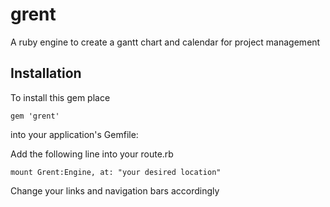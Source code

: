 grent
=====

A ruby engine to create a gantt chart and calendar for project management

Installation
-------------

To install this gem
place

```
gem 'grent'
```

into your application's Gemfile:

Add the following line into your route.rb

```
mount Grent:Engine, at: "your desired location"
```

Change your links and navigation bars accordingly
